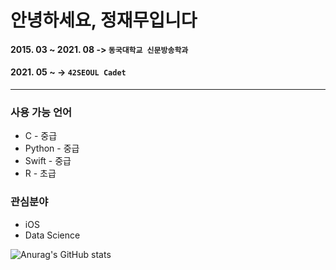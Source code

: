 # 안녕하세요, 정재무입니다

#### 2015. 03 ~ 2021. 08 -> `동국대학교 신문방송학과`
#### 2021. 05 ~ -> `42SEOUL Cadet`

<hr/>

### 사용 가능 언어
* C - 중급
* Python - 중급
* Swift - 중급
* R - 초급

### 관심분야
* iOS
* Data Science

![Anurag's GitHub stats](https://github-readme-stats.vercel.app/api?username=JaemooJung&show_icons=true&theme=graywhite)
